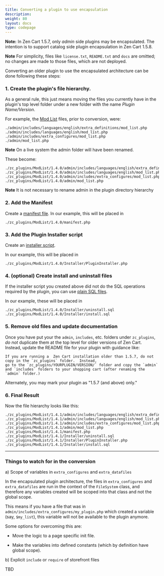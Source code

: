 ```yaml
---
title: Converting a plugin to use encapsulation
description: 
weight: 80
layout: docs
type: codepage
---
```


**Note:** In Zen Cart 1.5.7, only *admin* side plugins may be encapsulated.  The intention is to support catalog side plugin encapsulation in Zen Cart 1.5.8. 

**Note** For simplicity, files like `license.txt`, `README.txt` and `docs` are omitted; no changes are made to those files, which are not deployed. 

Converting an older plugin to use the encapsulated architecture can be done 
following these steps: 

### 1. Create the plugin's file hierarchy. 

As a general rule, this just means moving the files you currently have in the 
plugin's top level folder under a new folder with the name 
<i>Plugin Name/Version</i>. 

For example, the [Mod List](https://www.zen-cart.com/downloads.php?do=file&id=2039) files, prior to conversion, were: 

```
./admin/includes/languages/english/extra_definitions/mod_list.php
./admin/includes/languages/english/mod_list.php
./admin/includes/extra_configures/mod_list.php
./admin/mod_list.php
```
**Note** On a live system the admin folder will have been renamed.

These become: 

```
./zc_plugins/ModList/1.4.0/admin/includes/languages/english/extra_definitions/mod_list.php
./zc_plugins/ModList/1.4.0/admin/includes/languages/english/mod_list.php
./zc_plugins/ModList/1.4.0/admin/includes/extra_configures/mod_list.php
./zc_plugins/ModList/1.4.0/admin/mod_list.php
```
**Note** It is not necessary to rename admin in the plugin directory hierarchy 

### 2. Add the Manifest 

Create a [manifest file](/dev/plugins/encapsulated_plugins/manifests/). In our example, this will be placed in 

```
./zc_plugins/ModList/1.4.0/manifest.php
```


### 3. Add the Plugin Installer script 

Create an [installer script](/dev/plugins/encapsulated_plugins/installer_classes/). 

In our example, this will be placed in 

```
./zc_plugins/ModList/1.4.0/Installer/PluginInstaller.php
```

### 4. (optional) Create install and uninstall files 

If the installer script you created above did not do the SQL operations 
required by the plugin, you can use [plain SQL files](/dev/plugins/encapsulated_plugins/sql_installation/).  

In our example, these will be placed in 

```
./zc_plugins/ModList/1.4.0/Installer/uninstall.sql
./zc_plugins/ModList/1.4.0/Installer/install.sql
```

### 5. Remove old files and update documentation 

Once you have put your the `admin`, `includes`, etc. folders under `zc_plugins`, *do not* duplicate them at the top level for older versions of Zen Cart. 
Instead, update the README file for your plugin with guidance like: 

```
If you are running a  Zen Cart installation older than 1.5.7, do not copy in the `zc_plugins` folder.  Instead, 
go to the `zc_plugins/YOURPLUGIN/VERSION/` folder and copy the `admin` and `includes` folders to your shopping cart (after renaming the `admin` folder.)
```
Alternately, you may mark your plugin as "1.5.7 (and above) only."

### 6. Final Result 

Now the file hierarchy looks  like this: 

```
./zc_plugins/ModList/1.4.1/admin/includes/languages/english/extra_definitions/mod_list.php
./zc_plugins/ModList/1.4.1/admin/includes/languages/english/mod_list.php
./zc_plugins/ModList/1.4.1/admin/includes/extra_configures/mod_list.php
./zc_plugins/ModList/1.4.1/admin/mod_list.php
./zc_plugins/ModList/1.4.1/manifest.php
./zc_plugins/ModList/1.4.1/Installer/uninstall.sql
./zc_plugins/ModList/1.4.1/Installer/PluginInstaller.php
./zc_plugins/ModList/1.4.1/Installer/install.sql
```

<hr>

### Things to watch for in the conversion 

a) Scope of variables in `extra_configures` and `extra_datafiles`

In the encapsulated plugin architecture, 
the files in `extra_configures` and `extra_datafiles` are run in the 
context of  the `FileSystem` class, 
and therefore any variables created will be scoped into that class and not the global scope.

This means if you have a file that was in `admin/includes/extra_configures/my_plugin.php` which created a variable (say, `$my_list`), this variable will not be available to the plugin anymore.  

Some options for overcoming this are: 

- Move the logic to a page specific init file. 

- Make the variables into defined constants (which by definition have global scope). 

b) Explicit `include` or `require` of storefront files 

TBD 
